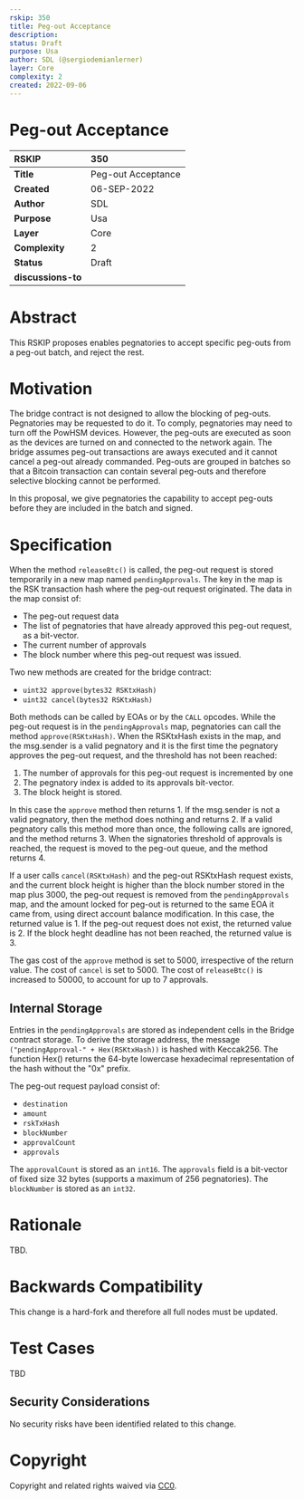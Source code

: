 ```yaml
---
rskip: 350
title: Peg-out Acceptance
description: 
status: Draft
purpose: Usa
author: SDL (@sergiodemianlerner)
layer: Core
complexity: 2
created: 2022-09-06
---
```

# Peg-out Acceptance

|RSKIP          | 350          |
| :------------ |:-------------|
|**Title**      |Peg-out Acceptance|
|**Created**    |06-SEP-2022 |
|**Author**     |SDL |
|**Purpose**    |Usa |
|**Layer**      |Core |
|**Complexity** |2 |
|**Status**     |Draft |
|**discussions-to**     ||

# **Abstract**

This RSKIP proposes enables pegnatories to accept specific peg-outs from a peg-out batch, and reject the rest.

# **Motivation**

The bridge contract is not designed to allow the blocking of peg-outs. Pegnatories may be requested to do it. To comply, pegnatories may need to turn off the PowHSM devices. However, the peg-outs are  executed as soon as the devices are turned on and connected to the network again. The bridge assumes peg-out transactions are aways executed and it cannot cancel a peg-out already commanded. Peg-outs are grouped in batches so that a Bitcoin transaction can contain several peg-outs and therefore selective blocking cannot be performed.

In this proposal, we give pegnatories the capability to accept peg-outs before they are included in the batch and signed.

# **Specification**

When the method `releaseBtc()` is called, the peg-out request is stored temporarily in a new map named `pendingApprovals`. The key in the map is the RSK transaction hash where the peg-out request originated. The data in the map consist of:

* The peg-out request data
* The list of pegnatories that have already approved this peg-out request, as a bit-vector.
* The current number of approvals
* The block number where this peg-out request was issued.
 
Two new methods are created for the bridge contract:

* `uint32 approve(bytes32 RSKtxHash)`
* `uint32 cancel(bytes32 RSKtxHash)`

Both methods can be called by EOAs or by the `CALL` opcodes.
While the peg-out request is in the `pendingApprovals` map, pegnatories can call the method `approve(RSKtxHash)`. When the RSKtxHash exists in the map, and the msg.sender is a valid pegnatory and it is the first time the pegnatory approves the peg-out request, and the threshold has not been reached:

1. The number of approvals for this peg-out request is incremented by one
2. The pegnatory index is added to its approvals bit-vector.
3. The block height is stored.

In this case the `approve` method then returns 1.
If the msg.sender is not a valid pegnatory, then the method does nothing and returns 2.
If a valid pegnatory calls this method more than once, the following calls are ignored, and the method returns 3.
When the signatories threshold of approvals is reached, the request is moved to the peg-out queue, and the method returns 4.

If a user calls `cancel(RSKtxHash)` and the peg-out RSKtxHash request exists, and the current block height is higher than the block number stored in the map plus 3000, the peg-out request is removed from the `pendingApprovals` map, and the amount locked for peg-out is returned to the same EOA it came from, using direct account balance modification. In this case, the returned value is 1. If the peg-out request does not exist, the returned value is 2. If the block heght deadline has not been reached, the returned value is 3.

The gas cost of the `approve` method is set to 5000, irrespective of the return value. The cost of `cancel` is set to 5000. The cost of `releaseBtc()` is increased to 50000, to account for up to 7 approvals. 

## Internal Storage

Entries in the `pendingApprovals` are stored as independent cells in the Bridge contract storage. To derive the storage address, the message `("pendingApproval-" + Hex(RSKtxHash))` is hashed with Keccak256. The function Hex() returns the 64-byte lowercase hexadecimal representation of the hash without the "0x" prefix.

The peg-out request payload consist of:

* `destination`
* `amount`
* `rskTxHash`
* `blockNumber`
* `approvalCount`
* `approvals`

The `approvalCount` is stored as an `int16`.
The `approvals` field is a bit-vector of fixed size 32 bytes (supports a maximum of 256 pegnatories).
The `blockNumber` is stored as an `int32`.


# Rationale

TBD.

# Backwards Compatibility

This change is a hard-fork and therefore all full nodes must be updated. 


# Test Cases

TBD

## Security Considerations

No security risks have been identified related to this change.


# **Copyright**

Copyright and related rights waived via [CC0](https://creativecommons.org/publicdomain/zero/1.0/).
